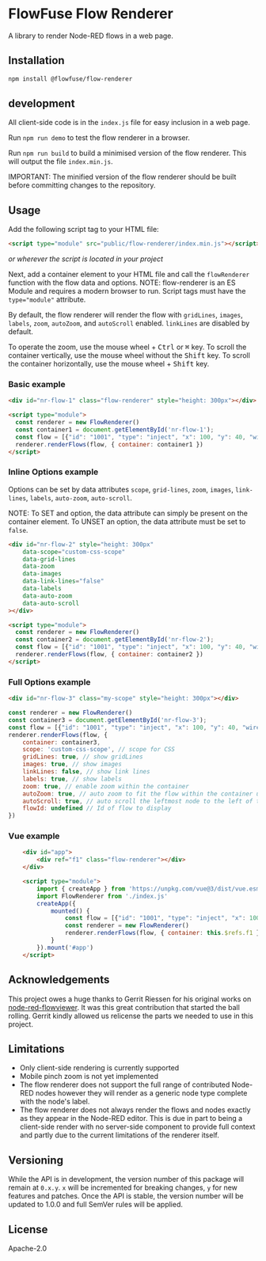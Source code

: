 # FlowFuse Flow Renderer

A library to render Node-RED flows in a web page.


## Installation

```bash
npm install @flowfuse/flow-renderer
```

## development

All client-side code is in the `index.js` file for easy inclusion in a web page.

Run `npm run demo` to test the flow renderer in a browser.

Run `npm run build` to build a minimised version of the flow renderer. This will output the file `index.min.js`.

IMPORTANT: The minified version of the flow renderer should be built before committing changes to the repository.

## Usage

Add the following script tag to your HTML file:

```html
<script type="module" src="public/flow-renderer/index.min.js"></script>
```
_or wherever the script is located in your project_

Next, add a container element to your HTML file and call the `flowRenderer` function with the flow data and options.
NOTE: flow-renderer is an ES Module and requires a modern browser to run. Script tags must have the `type="module"` attribute.

By default, the flow renderer will render the flow with `gridLines`, `images`, `labels`, `zoom`, `autoZoom`, and `autoScroll` enabled.
`linkLines` are disabled by default.

To operate the zoom, use the mouse wheel + <kbd>Ctrl</kbd> or <kbd>⌘</kbd> key.
To scroll the container vertically, use the mouse wheel without the <kbd>Shift</kbd> key.
To scroll the container horizontally, use the mouse wheel + <kbd>Shift</kbd> key.



### Basic example

```html
<div id="nr-flow-1" class="flow-renderer" style="height: 300px"></div>
```

```html
<script type="module">
  const renderer = new FlowRenderer()
  const container1 = document.getElementById('nr-flow-1');
  const flow = [{"id": "1001", "type": "inject", "x": 100, "y": 40, "wires": [["1002"]]}, {"id": "1002", "type": "debug", "x":300, "y": 40}]
  renderer.renderFlows(flow, { container: container1 })
</script>
```

### Inline Options example

Options can be set by data attributes `scope`, `grid-lines`, `zoom`, `images`, `link-lines`, `labels`, `auto-zoom`, `auto-scroll`.

NOTE: To SET and option, the data attribute can simply be present on the container element. To UNSET an option, the data attribute must be set to `false`.

```html
<div id="nr-flow-2" style="height: 300px" 
    data-scope="custom-css-scope"
    data-grid-lines
    data-zoom
    data-images
    data-link-lines="false"
    data-labels
    data-auto-zoom
    data-auto-scroll
></div>
```

```html
<script type="module">
  const renderer = new FlowRenderer()
  const container2 = document.getElementById('nr-flow-2');
  const flow = [{"id": "1001", "type": "inject", "x": 100, "y": 40, "wires": [["1002"]]}, {"id": "1002", "type": "debug", "x":300, "y": 40}]
  renderer.renderFlows(flow, { container: container2 })
</script>
```


### Full Options example

```html
<div id="nr-flow-3" class="my-scope" style="height: 300px"></div>
```

```javascript
const renderer = new FlowRenderer()
const container3 = document.getElementById('nr-flow-3');
const flow = [{"id": "1001", "type": "inject", "x": 100, "y": 40, "wires": [["1002"]]}, {"id": "1002", "type": "debug", "x":300, "y": 40}]
renderer.renderFlows(flow, {
    container: container3,
    scope: 'custom-css-scope', // scope for CSS
    gridLines: true, // show gridLines
    images: true, // show images
    linkLines: false, // show link lines
    labels: true, // show labels
    zoom: true, // enable zoom within the container
    autoZoom: true, // auto zoom to fit the flow within the container upon rendering (best fit, limited to 20% min, 100% max zoom)
    autoScroll: true, // auto scroll the leftmost node to the left of the container and the topmost node to the top of the container upon rendering
    flowId: undefined // Id of flow to display
})
```

### Vue example

```html
    <div id="app">
        <div ref="f1" class="flow-renderer"></div>
    </div>

    <script type="module">
        import { createApp } from 'https://unpkg.com/vue@3/dist/vue.esm-browser.js'
        import FlowRenderer from './index.js'
        createApp({
            mounted() {
                const flow = [{"id": "1001", "type": "inject", "x": 100, "y": 40, "wires": [["1002"]]}, {"id": "1002", "type": "debug", "x":300, "y": 40}]
                const renderer = new FlowRenderer()
                renderer.renderFlows(flow, { container: this.$refs.f1 })
            }
        }).mount('#app')
    </script>
```

## Acknowledgements

This project owes a huge thanks to Gerrit Riessen for his original works on [node-red-flowviewer](https://github.com/gorenje/node-red-flowviewer-js). It was this great contribution that started the ball rolling. Gerrit kindly allowed us relicense the parts we needed to use in this project.

## Limitations

* Only client-side rendering is currently supported
* Mobile pinch zoom is not yet implemented
* The flow renderer does not support the full range of contributed Node-RED nodes however they will render as a generic node type complete with the node's label.
* The flow renderer does not always render the flows and nodes exactly as they appear in the Node-RED editor. This is due in part to being a client-side render with no server-side component to provide full context and partly due to the current limitations of the renderer itself.

## Versioning

While the API is in development, the version number of this package will remain at `0.x.y`.
`x` will be incremented for breaking changes, `y` for new features and patches.
Once the API is stable, the version number will be updated to 1.0.0 and full SemVer rules will be applied.

## License

Apache-2.0
